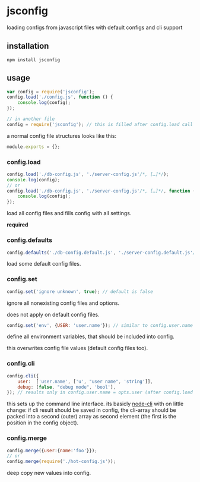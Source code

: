 
# jsconfig

loading configs from javascript files with default configs and cli support

## installation

    npm install jsconfig

## usage

```javascript
var config = require('jsconfig');
config.load('./config.js', function () {
    console.log(config);
});

// in another file
config = require('jsconfig'); // this is filled after config.load call

```


a normal config file structures looks like this:

```javascript
module.exports = {};
```

### config.load


```javascript
config.load('./db-config.js', './server-config.js'/*, […]*/);
console.log(config);
// or
config.load('./db-config.js', './server-config.js'/*, […]*/, function () {
    console.log(config);
});
```

load all config files and fills config with all settings.

 __required__

### config.defaults

```javascript
config.defaults('./db-config.default.js', './server-config.default.js'/*, […]*/);
```

load some default config files.

### config.set

```javascript
config.set('ignore unknown', true); // default is false
```

ignore all nonexisting config files and options.

does not apply on default config files.

```javascript
config.set('env', {USER: 'user.name'}); // similar to config.user.name = process.env.USER
```

define all environment variables, that should be included into config.

this overwrites config file values (default config files too).

### config.cli

```javascript
config.cli({
    user:  ['user.name', ['u', "user name", 'string']],
    debug: [false, "debug mode", 'bool'],
}); // results only in config.user.name = opts.user (after config.load call)
```

this sets up the command line interface. its basicly [node-cli](https://github.com/chriso/cli) with on little change: if cli result should be saved in config,
the cli-array should be packed into a second (outer) array as second element (the first is the position in the config object).

### config.merge

```javascript
config.merge({user:{name:'foo'}});
// or
config.merge(require('./hot-config.js'));
```

deep copy new values into config.


